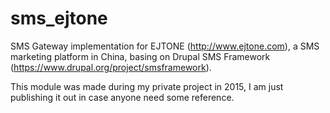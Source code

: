 # sms_ejtone

SMS Gateway implementation for EJTONE (http://www.ejtone.com), a SMS marketing platform in China, basing on Drupal SMS Framework (https://www.drupal.org/project/smsframework).

This module was made during my private project in 2015, I am just publishing it out in case anyone need some reference.
